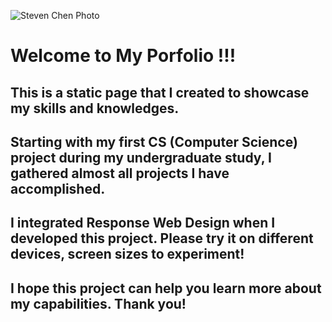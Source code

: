 ![Steven Chen Photo](/home/photo.jpg)

# Welcome to My Porfolio !!!

## This is a static page that I created to showcase my skills and knowledges.

## Starting with my first **CS (Computer Science)** project during my undergraduate study, I gathered almost all projects I have accomplished.

## I integrated **Response Web Design** when I developed this project. Please try it on different devices, screen sizes to experiment!

## I hope this project can help you learn more about my capabilities. Thank you!
